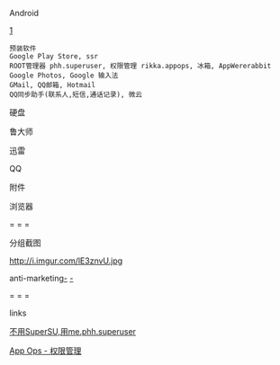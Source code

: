 
Android

[1](https://www.v2ex.com/t/364530#rikka.appops)

```
预装软件
Google Play Store, ssr
ROOT管理器 phh.superuser, 权限管理 rikka.appops, 冰箱, AppWererabbit
Google Photos, Google 输入法
GMail, QQ邮箱, Hotmail
QQ同步助手(联系人,短信,通话记录), 微云

```

硬盘

鲁大师

迅雷

QQ

附件

浏览器

= = =

分组截图

http://i.imgur.com/lE3znvU.jpg

anti-marketing[-](https://www.v2ex.com/t/303607#啊啊啊我又走错地方了)
[-](https://github.com/7900ms/000nottheater_deserted_systemlibrary/blob/master/supplementary/slang-MARKETING.md#知道狗狗本身就有不同的品种(breed))

= = =

links

[不用SuperSU,用me.phh.superuser](https://play.google.com/store/apps/details?id=me.phh.superuser)

[App Ops - 权限管理](https://play.google.com/store/apps/details?id=rikka.appops)
